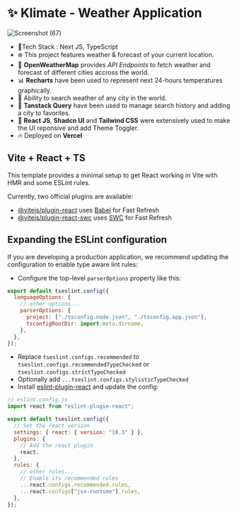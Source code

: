 # ✨ Klimate - Weather Application

![Screenshot (67)](https://github.com/user-attachments/assets/92c2ac25-9405-4ad1-ab76-08194e97db24)

- 🌟Tech Stack : Next JS, TypeScript
- ❄️ This project features weather & forecast of your current location.
- 🔑 **OpenWeatherMap** provides *API Endpoints* to fetch weather and forecast of different cities accross the world.
- 📊 **Recharts** have been used to represent next 24-hours temperatures graphically.
- 🔎 Ability to search weather of any city in the world.
- 🚀 **Tanstack Query** have been used to manage search history and adding a city to favorites.
- 🎨 **React JS**, **Shadcn UI** and **Tailwind CSS** were extensively used to make the UI reponsive and add Theme Toggler.
- 🔥 Deployed on **Vercel**


## Vite + React + TS

This template provides a minimal setup to get React working in Vite with HMR and some ESLint rules.

Currently, two official plugins are available:

- [@vitejs/plugin-react](https://github.com/vitejs/vite-plugin-react/blob/main/packages/plugin-react/README.md) uses [Babel](https://babeljs.io/) for Fast Refresh
- [@vitejs/plugin-react-swc](https://github.com/vitejs/vite-plugin-react-swc) uses [SWC](https://swc.rs/) for Fast Refresh

## Expanding the ESLint configuration

If you are developing a production application, we recommend updating the configuration to enable type aware lint rules:

- Configure the top-level `parserOptions` property like this:

```js
export default tseslint.config({
  languageOptions: {
    // other options...
    parserOptions: {
      project: ["./tsconfig.node.json", "./tsconfig.app.json"],
      tsconfigRootDir: import.meta.dirname,
    },
  },
});
```

- Replace `tseslint.configs.recommended` to `tseslint.configs.recommendedTypeChecked` or `tseslint.configs.strictTypeChecked`
- Optionally add `...tseslint.configs.stylisticTypeChecked`
- Install [eslint-plugin-react](https://github.com/jsx-eslint/eslint-plugin-react) and update the config:

```js
// eslint.config.js
import react from "eslint-plugin-react";

export default tseslint.config({
  // Set the react version
  settings: { react: { version: "18.3" } },
  plugins: {
    // Add the react plugin
    react,
  },
  rules: {
    // other rules...
    // Enable its recommended rules
    ...react.configs.recommended.rules,
    ...react.configs["jsx-runtime"].rules,
  },
});
```

